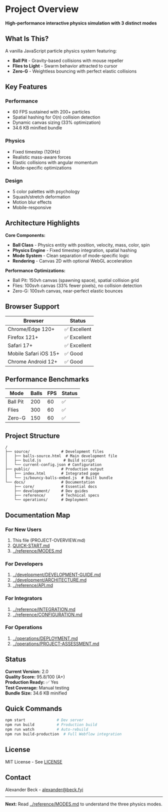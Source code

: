 # Project Overview

**High-performance interactive physics simulation with 3 distinct modes**

## What Is This?

A vanilla JavaScript particle physics system featuring:
- **Ball Pit** - Gravity-based collisions with mouse repeller
- **Flies to Light** - Swarm behavior attracted to cursor
- **Zero-G** - Weightless bouncing with perfect elastic collisions

## Key Features

### Performance
- 60 FPS sustained with 200+ particles
- Spatial hashing for O(n) collision detection  
- Dynamic canvas sizing (33% optimization)
- 34.6 KB minified bundle

### Physics
- Fixed timestep (120Hz)
- Realistic mass-aware forces
- Elastic collisions with angular momentum
- Mode-specific optimizations

### Design
- 5 color palettes with psychology
- Squash/stretch deformation
- Motion blur effects
- Mobile-responsive

## Architecture Highlights

**Core Components:**
- **Ball Class** - Physics entity with position, velocity, mass, color, spin
- **Physics Engine** - Fixed timestep integration, spatial hashing
- **Mode System** - Clean separation of mode-specific logic
- **Rendering** - Canvas 2D with optional WebGL acceleration

**Performance Optimizations:**
- Ball Pit: 150vh canvas (spawning space), spatial collision grid
- Flies: 100svh canvas (33% fewer pixels), no collision detection
- Zero-G: 100svh canvas, near-perfect elastic bounces

## Browser Support

| Browser | Status |
|---------|--------|
| Chrome/Edge 120+ | ✅ Excellent |
| Firefox 121+ | ✅ Excellent |
| Safari 17+ | ✅ Excellent |
| Mobile Safari iOS 15+ | ✅ Good |
| Chrome Android 12+ | ✅ Good |

## Performance Benchmarks

| Mode | Balls | FPS | Status |
|------|-------|-----|--------|
| Ball Pit | 200 | 60 | ✅ |
| Flies | 300 | 60 | ✅ |
| Zero-G | 150 | 60 | ✅ |

## Project Structure

```
/
├── source/              # Development files
│   ├── balls-source.html  # Main development file
│   ├── build.js          # Build script
│   └── current-config.json # Configuration
├── public/              # Production output
│   ├── index.html       # Integrated page
│   └── js/bouncy-balls-embed.js  # Built bundle
└── docs/                # Documentation
    ├── core/            # Essential docs
    ├── development/     # Dev guides
    ├── reference/       # Technical specs
    └── operations/      # Deployment
```

## Documentation Map

### For New Users
1. This file (PROJECT-OVERVIEW.md)
2. [QUICK-START.md](./QUICK-START.md)
3. [../reference/MODES.md](../reference/MODES.md)

### For Developers
1. [../development/DEVELOPMENT-GUIDE.md](../development/DEVELOPMENT-GUIDE.md)
2. [../development/ARCHITECTURE.md](../development/ARCHITECTURE.md)
3. [../reference/API.md](../reference/API.md)

### For Integrators
1. [../reference/INTEGRATION.md](../reference/INTEGRATION.md)
2. [../reference/CONFIGURATION.md](../reference/CONFIGURATION.md)

### For Operations
1. [../operations/DEPLOYMENT.md](../operations/DEPLOYMENT.md)
2. [../operations/PROJECT-ASSESSMENT.md](../operations/PROJECT-ASSESSMENT.md)

## Status

**Current Version:** 2.0  
**Quality Score:** 95.8/100 (A+)  
**Production Ready:** ✅ Yes  
**Test Coverage:** Manual testing  
**Bundle Size:** 34.6 KB minified

## Quick Commands

```bash
npm start              # Dev server
npm run build          # Production build
npm run watch          # Auto-rebuild
npm run build-production  # Full Webflow integration
```

## License

MIT License - See [LICENSE](../../LICENSE)

## Contact

Alexander Beck - [alexander@beck.fyi](mailto:alexander@beck.fyi)

---

**Next:** Read [../reference/MODES.md](../reference/MODES.md) to understand the three physics modes.

